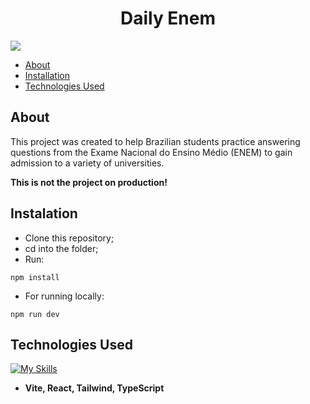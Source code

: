<h1 align="center">Daily Enem</h1>

![](https://img.shields.io/badge/license-GPLv2-orange.svg)

- [About](#about)
- [Installation](#instalation)
- [Technologies Used](#technologies-used)

## About
This project was created to help Brazilian students practice answering questions from the Exame Nacional do Ensino Médio (ENEM) to gain admission to a variety of universities.

**This is not the project on production!**

## Instalation
- Clone this repository;
- cd into the folder;
- Run: 
```
npm install
```
- For running locally:
```
npm run dev
```

## Technologies Used
[![My Skills](https://skillicons.dev/icons?i=vite,react,ts,tailwind)](https://skillicons.dev)
- **Vite, React, Tailwind, TypeScript**
